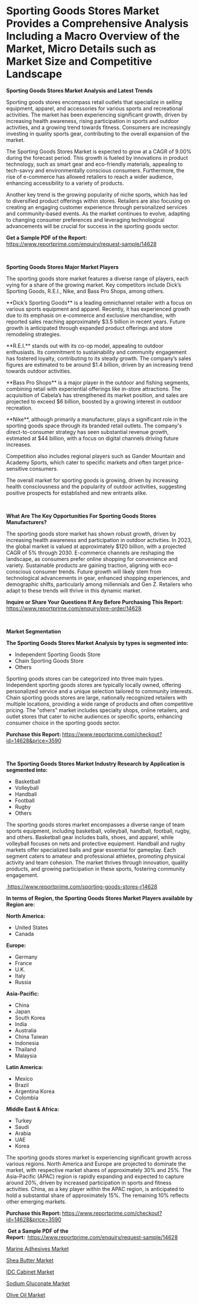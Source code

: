 <p><h1>Sporting Goods Stores Market Provides a Comprehensive Analysis Including a Macro Overview of the Market, Micro Details such as Market Size and Competitive Landscape</h1></p><p><strong>Sporting Goods Stores Market Analysis and Latest Trends</strong></p>
<p><p>Sporting goods stores encompass retail outlets that specialize in selling equipment, apparel, and accessories for various sports and recreational activities. The market has been experiencing significant growth, driven by increasing health awareness, rising participation in sports and outdoor activities, and a growing trend towards fitness. Consumers are increasingly investing in quality sports gear, contributing to the overall expansion of the market.</p><p>The Sporting Goods Stores Market is expected to grow at a CAGR of 9.00% during the forecast period. This growth is fueled by innovations in product technology, such as smart gear and eco-friendly materials, appealing to tech-savvy and environmentally conscious consumers. Furthermore, the rise of e-commerce has allowed retailers to reach a wider audience, enhancing accessibility to a variety of products.</p><p>Another key trend is the growing popularity of niche sports, which has led to diversified product offerings within stores. Retailers are also focusing on creating an engaging customer experience through personalized services and community-based events. As the market continues to evolve, adapting to changing consumer preferences and leveraging technological advancements will be crucial for success in the sporting goods sector.</p></p>
<p><strong>Get a Sample PDF of the Report:&nbsp;</strong> <a href="https://www.reportprime.com/enquiry/request-sample/14628?utm_campaign=1424&utm_medium=2&utm_source=Github&utm_content=ia&utm_term=11102024&utm_id=sporting-goods-stores">https://www.reportprime.com/enquiry/request-sample/14628</a></p>
<p>&nbsp;</p>
<p><strong>Sporting Goods Stores Major Market Players</strong></p>
<p><p>The sporting goods store market features a diverse range of players, each vying for a share of the growing market. Key competitors include Dick’s Sporting Goods, R.E.I., Nike, and Bass Pro Shops, among others. </p><p>**Dick’s Sporting Goods** is a leading omnichannel retailer with a focus on various sports equipment and apparel. Recently, it has experienced growth due to its emphasis on e-commerce and exclusive merchandise, with reported sales reaching approximately $3.5 billion in recent years. Future growth is anticipated through expanded product offerings and store remodeling strategies.</p><p>**R.E.I.** stands out with its co-op model, appealing to outdoor enthusiasts. Its commitment to sustainability and community engagement has fostered loyalty, contributing to its steady growth. The company’s sales figures are estimated to be around $1.4 billion, driven by an increasing trend towards outdoor activities.</p><p>**Bass Pro Shops** is a major player in the outdoor and fishing segments, combining retail with experiential offerings like in-store attractions. The acquisition of Cabela’s has strengthened its market position, and sales are projected to exceed $6 billion, boosted by a growing interest in outdoor recreation.</p><p>**Nike**, although primarily a manufacturer, plays a significant role in the sporting goods space through its branded retail outlets. The company's direct-to-consumer strategy has seen substantial revenue growth, estimated at $44 billion, with a focus on digital channels driving future increases.</p><p>Competition also includes regional players such as Gander Mountain and Academy Sports, which cater to specific markets and often target price-sensitive consumers.</p><p>The overall market for sporting goods is growing, driven by increasing health consciousness and the popularity of outdoor activities, suggesting positive prospects for established and new entrants alike.</p></p>
<p>&nbsp;</p>
<p><strong>What Are The Key Opportunities For Sporting Goods Stores Manufacturers?</strong></p>
<p><p>The sporting goods store market has shown robust growth, driven by increasing health awareness and participation in outdoor activities. In 2023, the global market is valued at approximately $120 billion, with a projected CAGR of 5% through 2030. E-commerce channels are reshaping the landscape, as consumers prefer online shopping for convenience and variety. Sustainable products are gaining traction, aligning with eco-conscious consumer trends. Future growth will likely stem from technological advancements in gear, enhanced shopping experiences, and demographic shifts, particularly among millennials and Gen Z. Retailers who adapt to these trends will thrive in this dynamic market.</p></p>
<p><strong>Inquire or Share Your Questions If Any Before Purchasing This Report:</strong> <a href="https://www.reportprime.com/enquiry/pre-order/14628?utm_campaign=1424&utm_medium=2&utm_source=Github&utm_content=ia&utm_term=11102024&utm_id=sporting-goods-stores">https://www.reportprime.com/enquiry/pre-order/14628</a></p>
<p>&nbsp;</p>
<p><strong>Market Segmentation</strong></p>
<p><strong>The Sporting Goods Stores Market Analysis by types is segmented into:</strong></p>
<p><ul><li>Independent Sporting Goods Store</li><li>Chain Sporting Goods Store</li><li>Others</li></ul></p>
<p><p>Sporting goods stores can be categorized into three main types. Independent sporting goods stores are typically locally owned, offering personalized service and a unique selection tailored to community interests. Chain sporting goods stores are large, nationally recognized retailers with multiple locations, providing a wide range of products and often competitive pricing. The "others" market includes specialty shops, online retailers, and outlet stores that cater to niche audiences or specific sports, enhancing consumer choice in the sporting goods sector.</p></p>
<p><strong>Purchase this Report:&nbsp;</strong><a href="https://www.reportprime.com/checkout?id=14628&price=3590&utm_campaign=1424&utm_medium=2&utm_source=Github&utm_content=ia&utm_term=11102024&utm_id=sporting-goods-stores">https://www.reportprime.com/checkout?id=14628&price=3590</a></p>
<p>&nbsp;</p>
<p><strong>The Sporting Goods Stores Market Industry Research by Application is segmented into:</strong></p>
<p><ul><li>Basketball</li><li>Volleyball</li><li>Handball</li><li>Football</li><li>Rugby</li><li>Others</li></ul></p>
<p><p>The sporting goods stores market encompasses a diverse range of team sports equipment, including basketball, volleyball, handball, football, rugby, and others. Basketball gear includes balls, shoes, and apparel, while volleyball focuses on nets and protective equipment. Handball and rugby markets offer specialized balls and gear essential for gameplay. Each segment caters to amateur and professional athletes, promoting physical activity and team cohesion. The market thrives through innovation, quality products, and growing participation in these sports, fostering community engagement.</p></p>
<p><a href="https://www.reportprime.com/sporting-goods-stores-r14628?utm_campaign=1424&utm_medium=2&utm_source=Github&utm_content=ia&utm_term=11102024&utm_id=sporting-goods-stores">&nbsp;https://www.reportprime.com/sporting-goods-stores-r14628</a></p>
<p><strong>In terms of Region, the Sporting Goods Stores Market Players available by Region are:</strong></p>
<p>
    <p> <strong> North America: </strong>
        <ul>
            <li>United States</li>
            <li>Canada</li>
        </ul>
        </p> 
    <p> <strong> Europe: </strong>
        <ul>
            <li>Germany</li>
            <li>France</li>
            <li>U.K.</li>
            <li>Italy</li>
            <li>Russia</li>
        </ul>
        </p> 
    <p> <strong> Asia-Pacific: </strong>
        <ul>
            <li>China</li>
            <li>Japan</li>
            <li>South Korea</li>
            <li>India</li>
            <li>Australia</li>
            <li>China Taiwan</li>
            <li>Indonesia</li>
            <li>Thailand</li>
            <li>Malaysia</li>
        </ul>
        </p> 
    <p> <strong> Latin America: </strong>
        <ul>
            <li>Mexico</li>
            <li>Brazil</li>
            <li>Argentina Korea</li>
            <li>Colombia</li>
        </ul>
        </p> 
    <p> <strong> Middle East & Africa: </strong>
        <ul>
            <li>Turkey</li>
            <li>Saudi</li>
            <li>Arabia</li>
            <li>UAE</li>
            <li>Korea</li>
        </ul>
    </p>
    </p>
<p><p>The sporting goods stores market is experiencing significant growth across various regions. North America and Europe are projected to dominate the market, with respective market shares of approximately 30% and 25%. The Asia-Pacific (APAC) region is rapidly expanding and expected to capture around 20%, driven by increased participation in sports and fitness activities. China, as a key player within the APAC region, is anticipated to hold a substantial share of approximately 15%. The remaining 10% reflects other emerging markets.</p></p>
<p><strong>Purchase this Report: </strong><a href="https://www.reportprime.com/checkout?id=14628&price=3590&utm_campaign=1424&utm_medium=2&utm_source=Github&utm_content=ia&utm_term=11102024&utm_id=sporting-goods-stores">https://www.reportprime.com/checkout?id=14628&price=3590</a></p>
<p>&nbsp;<strong>Get a Sample PDF of the Report:&nbsp;&nbsp;</strong><a href="https://www.reportprime.com/enquiry/request-sample/14628?utm_campaign=1424&utm_medium=2&utm_source=Github&utm_content=ia&utm_term=11102024&utm_id=sporting-goods-stores">https://www.reportprime.com/enquiry/request-sample/14628</a></p>
<p><strong></strong></p>
<p><p><a href="https://www.linkedin.com/pulse/marine-adhesives-mosaic-piecing-together-global-market-dynamics-khgcc?utm_campaign=1424&utm_medium=2&utm_source=Github&utm_content=ia&utm_term=11102024&utm_id=sporting-goods-stores">Marine Adhesives Market</a></p><p><a href="https://www.linkedin.com/pulse/shea-butter-market-growth-segmentation-regional-analysis--za1ef?utm_campaign=1424&utm_medium=2&utm_source=Github&utm_content=ia&utm_term=11102024&utm_id=sporting-goods-stores">Shea Butter Market</a></p><p><a href="https://issuu.com/reportprime-2/docs/idc-cabinet-market-size-2030.pptx_de60d703410066?utm_campaign=1424&utm_medium=2&utm_source=Github&utm_content=ia&utm_term=11102024&utm_id=sporting-goods-stores">IDC Cabinet Market</a></p><p><a href="https://www.linkedin.com/pulse/sodium-gluconate-market-global-share-ranking-overall-jyepc?utm_campaign=1424&utm_medium=2&utm_source=Github&utm_content=ia&utm_term=11102024&utm_id=sporting-goods-stores">Sodium Gluconate Market</a></p><p><a href="https://www.linkedin.com/pulse/olive-oil-market-revolution-size-share-emerging-trends-2024-cmwoc?utm_campaign=1424&utm_medium=2&utm_source=Github&utm_content=ia&utm_term=11102024&utm_id=sporting-goods-stores">Olive Oil Market</a></p></p>